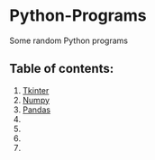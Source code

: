 # Python-Programs
Some random Python programs


## Table of contents:

1. [Tkinter](https://github.com/siddarthjha/Python-Programs/tree/master/Tkinter)
2. [Numpy](https://github.com/siddarthjha/Python-Programs/tree/master/numpy)
3. [Pandas](https://github.com/siddarthjha/Python-Programs/tree/master/pandas)
4. []()
5. []()
6. []()
7. []()


